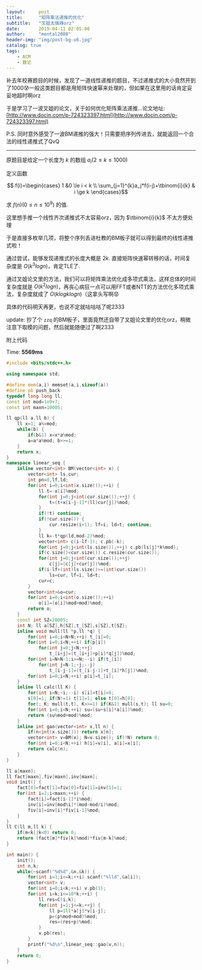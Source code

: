 ```yaml
---
layout:     post
title:      "矩阵乘法递推的优化"
subtitle:   "叉姐太强辣orz"
date:       2019-04-11 02:05:00
author:     "mental2008"
header-img: "img/post-bg-u6.jpg"
catalog: true
tags:
    - ACM
    - 数论
---
```


补去年校赛题目的时候，发现了一道线性递推的题目，不过递推式的大小竟然开到了1000😰一般这类题目都是用矩阵快速幂来处理的，但如果在这里用的话肯定妥妥地超时啊orz

于是学习了一波叉姐的论文，关于如何优化矩阵乘法递推...论文地址: [http://www.docin.com/p-724323397.html](http://www.docin.com/p-724323397.html)

P.S. 同时意外感受了一波BM递推的强大！只需要把序列传进去，就能返回一个合法的线性递推式了QvQ

---

原题目是给定一个长度为 $k$ 的数组 $a_i$$(2 \le k \le 1000)$

定义函数

$$
f(i)=\begin{cases}
1 &0 \le i < k \\
\sum_{j=1}^{k}a_j*f(i-j)+\tbinom{i}{k} & i \ge k 
\end{cases}$$

求 $f(n)(0 \le n \le 10^9)$ 的值.

这里想手推一个线性齐次递推式不太容易orz，因为 $\tbinom{i}{k}$ 不太方便处理

于是直接多枚举几项，将整个序列丢进杜教的BM板子就可以得到最终的线性递推式啦！

通过尝试，能够发现递推式的长度大概是 $2k$. 直接矩阵快速幂转移的话，时间复杂度是 $O(k^3logn)$，肯定TLE了.

通过叉姐论文里的方法，我们可以将矩阵乘法优化成多项式乘法，这样总体的时间复杂度就是 $O(k^2logn)$，再丧心病狂一点可以用FFT或者NTT的方法优化多项式乘法，复杂度就成了 $O(klogklogn)$（这拿头写啊😟

具体的代码明天再更，也说不定就咕咕咕了呢2333

update: 抄了个 `zzq` 的BM板子，里面竟然还自带了叉姐论文里的优化orz，稍微注意下取模的问题，然后就能随便过了啊2333

附上代码

Time: **5569ms**

```c++
#include <bits/stdc++.h>

using namespace std;

#define mem(a,i) memset(a,i,sizeof(a))
#define pb push_back
typedef long long ll;
const int mod=1e9+7;
const int maxn=10005;

ll qp(ll a,ll b) {
    ll x=1; a%=mod;
    while(b) {
        if(b&1) x=x*a%mod;
        a=a*a%mod; b>>=1;
    }
    return x;
}
namespace linear_seq {
    inline vector<int> BM(vector<int> x) {
        vector<int> ls,cur;
        int pn=0,lf,ld;
        for(int i=0;i<int(x.size());++i) {
            ll t=-x[i]%mod;
            for(int j=0;j<int(cur.size());++j) {
                t=(t+x[i-j-1]*(ll)cur[j])%mod;
            }
            if(!t) continue;
            if(!cur.size()) {
                cur.resize(i+1); lf=i; ld=t; continue;
            }
            ll k=-t*qp(ld,mod-2)%mod;
            vector<int> c(i-lf-1); c.pb(-k);
            for(int j=0;j<int(ls.size());++j) c.pb(ls[j]*k%mod);
            if(c.size()<cur.size()) c.resize(cur.size());
            for(int j=0;j<int(cur.size());++j)
                c[j]=(c[j]+cur[j])%mod;
            if(i-lf+(int)ls.size()>=(int)cur.size())
                ls=cur, lf=i, ld=t;
            cur=c;
        }
        vector<int>&o=cur;
        for(int i=0;i<int(o.size());++i)
            o[i]=(o[i]%mod+mod)%mod;
        return o;
    }
    const int SZ=20005;
    int N; ll a[SZ],h[SZ],t_[SZ],s[SZ],t[SZ];
    inline void mull(ll *p,ll *q) {
        for(int i=0;i<N+N;++i) t_[i]=0;
        for(int i=0;i<N;++i) if(p[i])
            for(int j=0;j<N;++j)
                t_[i+j]=(t_[i+j]+p[i]*q[j])%mod;
        for(int i=N+N-1;i>=N;--i) if(t_[i])
            for(int j=N-1;~j;--j)
                t_[i-j-1]=(t_[i-j-1]+t_[i]*h[j])%mod;
        for(int i=0;i<N;++i) p[i]=t_[i];
    }
    inline ll calc(ll K) {
        for(int i=N;~i;--i) s[i]=t[i]=0;
        s[0]=1; if(N!=1) t[1]=1; else t[0]=h[0];
        for(; K; mull(t,t), K>>=1) if(K&1) mull(s,t); ll su=0;
        for(int i=0;i<N;++i) su=(su+s[i]*a[i])%mod;
        return (su%mod+mod)%mod;
    }
    inline int gao(vector<int> x,ll n) {
        if(n<int(x.size())) return x[n];
        vector<int> v=BM(x); N=v.size(); if(!N) return 0;
        for(int i=0;i<N;++i) h[i]=v[i], a[i]=x[i];
        return calc(n);
    }
}

ll a[maxn];
ll fact[maxn],fiv[maxn],inv[maxn];
void init() {
    fact[0]=fact[1]=fiv[0]=fiv[1]=inv[1]=1;
    for(int i=2;i<maxn;++i) {
        fact[i]=fact[i-1]*i%mod;
        inv[i]=inv[mod%i]*(mod-mod/i)%mod;
        fiv[i]=inv[i]*fiv[i-1]%mod;
    }
}
ll C(ll m,ll k) {
    if(m<k||k<0) return 0;
    return (fact[m]*fiv[k]%mod)*fiv[m-k]%mod;
}

int main() {
    init();
    int n,k;
    while(~scanf("%d%d",&n,&k)) {
        for(int i=1;i<=k;++i) scanf("%lld",&a[i]);
        vector<int> v;
        for(int i=0;i<k;++i) v.pb(1);
        for(int i=k;i<=10*k;++i) {
            ll res=C(i,k);
            for(int j=1;j<=k;++j) {
                ll p=1ll*a[j]*v[i-j];
                p=(p%mod+mod)%mod;
                res=(res+p)%mod;
            }
            v.pb(res);
        }
        printf("%d\n",linear_seq::gao(v,n));
    }
    return 0;
}
```
